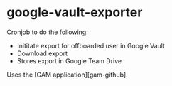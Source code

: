 # google-vault-exporter

Cronjob to do the following:
- Inititate export for offboarded user in Google Vault
- Download export
- Stores export in Google Team Drive

Uses the [GAM application][gam-github].
